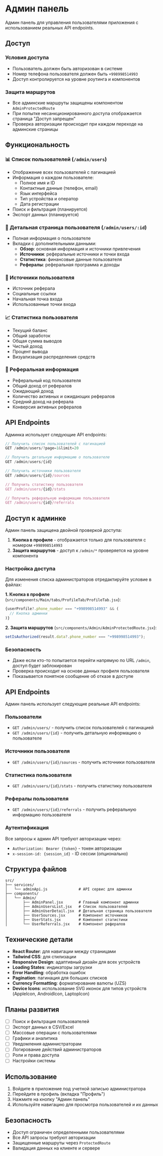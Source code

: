# Админ панель

Админ панель для управления пользователями приложения с использованием реальных API endpoints.

## Доступ

### Условия доступа
- Пользователь должен быть авторизован в системе
- Номер телефона пользователя должен быть `+998998514993`
- Доступ контролируется на уровне роутинга и компонентов

### Защита маршрутов
- Все админские маршруты защищены компонентом `AdminProtectedRoute`
- При попытке несанкционированного доступа отображается страница "Доступ запрещен"
- Проверка авторизации происходит при каждом переходе на админские страницы

## Функциональность

### 📊 Список пользователей (`/admin/users`)
- Отображение всех пользователей с пагинацией
- Информация о каждом пользователе:
  - Полное имя и ID
  - Контактные данные (телефон, email)
  - Язык интерфейса
  - Тип устройства и оператор
  - Дата регистрации
- Поиск и фильтрация (планируется)
- Экспорт данных (планируется)

### 👤 Детальная страница пользователя (`/admin/users/:id`)
- Полная информация о пользователе
- Вкладки с дополнительными данными:
  - **Обзор**: основная информация и источники привлечения
  - **Источники**: реферальные источники и точки входа
  - **Статистика**: финансовые данные пользователя
  - **Рефералы**: реферальная программа и доходы

### 🔗 Источники пользователя
- Источник реферала
- Социальные ссылки
- Начальная точка входа
- Использованные точки входа

### 📈 Статистика пользователя
- Текущий баланс
- Общий заработок
- Общая сумма выводов
- Чистый доход
- Процент вывода
- Визуализация распределения средств

### 👥 Реферальная информация
- Реферальный код пользователя
- Общий доход от рефералов
- Ожидающий доход
- Количество активных и ожидающих рефералов
- Средний доход на реферала
- Конверсия активных рефералов

## API Endpoints

Админка использует следующие API endpoints:

```javascript
// Получить список пользователей с пагинацией
GET /admin/users/?page=1&limit=20

// Получить детальную информацию о пользователе
GET /admin/users/{id}

// Получить источники пользователя
GET /admin/users/{id}/sources

// Получить статистику пользователя
GET /admin/users/{id}/stats

// Получить реферальную информацию пользователя
GET /admin/users/{id}/referrals
```

## Доступ к админке

Админ панель защищена двойной проверкой доступа:

1. **Кнопка в профиле** - отображается только для пользователя с номером `+998998514993`
2. **Защита маршрутов** - доступ к `/admin/*` проверяется на уровне компонента

### Настройка доступа

Для изменения списка администраторов отредактируйте условие в файлах:

**1. Кнопка в профиле** (`src/components/Main/tabs/ProfileTab/ProfileTab.jsx`):
```javascript
{userProfile?.phone_number === "+998998514993" && (
  // Кнопка админки
)}
```

**2. Защита маршрутов** (`src/components/Admin/AdminProtectedRoute.jsx`):
```javascript
setIsAuthorized(result.data?.phone_number === "+998998514993");
```

### Безопасность

- Даже если кто-то попытается перейти напрямую по URL `/admin`, доступ будет заблокирован
- Проверка происходит на основе данных профиля пользователя
- Показывается понятное сообщение об отказе в доступе

## API Endpoints

Админ панель использует следующие реальные API endpoints:

### Пользователи
- `GET /admin/users/` - получить список пользователей с пагинацией
- `GET /admin/users/{id}` - получить детальную информацию о пользователе

### Источники пользователя
- `GET /admin/users/{id}/sources` - получить источники пользователя

### Статистика пользователя
- `GET /admin/users/{id}/stats` - получить статистику пользователя

### Рефералы пользователя
- `GET /admin/users/{id}/referrals` - получить реферальную информацию пользователя

### Аутентификация
Все запросы к админ API требуют авторизации через:
- `Authorization: Bearer {token}` - токен авторизации
- `x-session-id: {session_id}` - ID сессии (опционально)

## Структура файлов

```
src/
├── services/
│   └── adminApi.js              # API сервис для админки
├── components/
│   └── Admin/
│       ├── AdminPanel.jsx       # Главный компонент админки
│       ├── AdminUsersList.jsx   # Список пользователей
│       ├── AdminUserDetail.jsx  # Детальная страница пользователя
│       ├── UserSources.jsx      # Компонент источников
│       ├── UserStats.jsx        # Компонент статистики
│       └── UserReferrals.jsx    # Компонент рефералов
```

## Технические детали

- **React Router**: для навигации между страницами
- **Tailwind CSS**: для стилизации
- **Responsive Design**: адаптивный дизайн для всех устройств
- **Loading States**: индикаторы загрузки
- **Error Handling**: обработка ошибок
- **Pagination**: пагинация для больших списков
- **Currency Formatting**: форматирование валюты (UZS)
- **Device Icons**: использование SVG иконок для типов устройств (AppleIcon, AndroidIcon, LaptopIcon)

## Планы развития

- [ ] Поиск и фильтрация пользователей
- [ ] Экспорт данных в CSV/Excel
- [ ] Массовые операции с пользователями
- [ ] Графики и аналитика
- [ ] Уведомления администраторам
- [ ] Логирование действий администраторов
- [ ] Роли и права доступа
- [ ] Настройки системы

## Использование

1. Войдите в приложение под учетной записью администратора
2. Перейдите в профиль (вкладка "Профиль")
3. Нажмите на кнопку "Админ панель"
4. Используйте навигацию для просмотра пользователей и их данных

## Безопасность

- Доступ ограничен определенными пользователями
- Все API запросы требуют авторизации
- Защищенные маршруты через `ProtectedRoute`
- Валидация данных на клиенте и сервере
